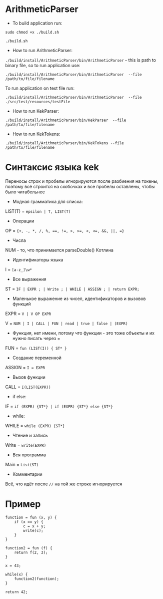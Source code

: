 # ArithmeticParser

* To build application run:

`sudo chmod +x ./build.sh`

`./build.sh`

* How to run ArithmeticParser:

`./build/install/ArithmeticParser/bin/ArithmeticParser` - 
this is path to binary file, so
to run application use:

`./build/install/ArithmeticParser/bin/ArithmeticParser 
--file /path/to/file/filename`

To run application on test file run:

`./build/install/ArithmeticParser/bin/ArithmeticParser 
--file ./src/test/resources/testFile`

* How to run KekParser:

`./build/install/ArithmeticParser/bin/KekParser 
--file /path/to/file/filename`

* How to run KekTokens:

`./build/install/ArithmeticParser/bin/KekTokens
--file /path/to/file/filename`

# Синтаксис языка kek

Переносы строк и пробелы игнорируются после разбиения на токены, 
поэтому всё строится на скобочках и все пробелы 
оставлены, чтобы было читабельнее

* Модная грамматика для списка:

LIST(T) = `epsilon | T, LIST(T)`

* Операции

OP = `{+, -, *, /, %, ==, !=, >, >=, <, <=, &&, ||, =}`

* Числа
 
NUM - то, что принимается parseDouble() Котлина
 
* Идентификаторы языка

I = `[a-z_]\w*`

* Все выражения

ST = `IF | EXPR ; | Write ; | WHILE | ASSIGN ; | return EXPR;`

* Маленькое выражение из чисел, идентификаторов и вызовов функций

EXPR = `V | V OP EXPR`

V = `NUM | I | CALL | FUN | read | true | false | (EXPR)`

* Функция, нет имени, потому что функции - это тоже объекты и их
нужно писать через =

FUN = `fun (LIST(I)) { ST* } `

* Создание переменной

ASSIGN = `I = EXPR`

* Вызов функции

CALL = `I(LIST(EXPR))`

* if else:

IF = `if (EXPR) {ST*} | if (EXPR) {ST*} else {ST*}`

* while:

WHILE = `while (EXPR) {ST*}`

* Чтение и запись

Write = `write(EXPR)`

* Вся программа

Main = `List(ST)`

* Комментарии

Всё, что идёт после `//` на той же строке игнорируется

# Пример

```
function = fun (x, y) {
    if (x == y) {
        c = x + y;
        write(c);
    }
}

function2 = fun (f) {
    return f(2, 3);
}

x = 43;

while(x) {
    function2(function);
}

return 42;
```
